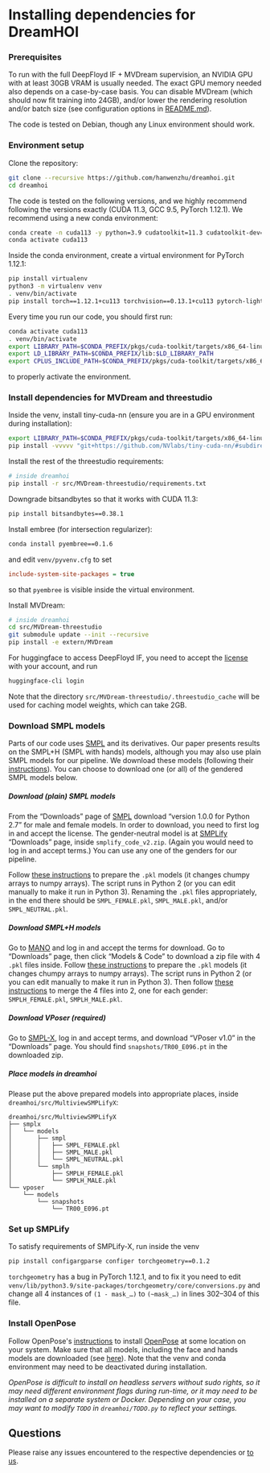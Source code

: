 # Installing dependencies for DreamHOI

### Prerequisites
To run with the full DeepFloyd IF + MVDream supervision, an NVIDIA GPU with at least 30GB VRAM is usually needed. The exact GPU memory needed also depends on a case-by-case basis. You can disable MVDream (which should now fit training into 24GB), and/or lower the rendering resolution and/or batch size (see configuration options in [README.md](README.md)).

The code is tested on Debian, though any Linux environment should work.

### Environment setup
Clone the repository:
```sh
git clone --recursive https://github.com/hanwenzhu/dreamhoi.git
cd dreamhoi
```

The code is tested on the following versions, and we highly recommend following the versions exactly (CUDA 11.3, GCC 9.5, PyTorch 1.12.1). We recommend using a new conda environment:
```sh
conda create -n cuda113 -y python=3.9 cudatoolkit=11.3 cudatoolkit-dev=11.3 gcc_linux-64=9.5.0 gxx_linux-64=9.5.0
conda activate cuda113
```
Inside the conda environment, create a virtual environment for PyTorch 1.12.1:
```sh
pip install virtualenv
python3 -m virtualenv venv
. venv/bin/activate
pip install torch==1.12.1+cu113 torchvision==0.13.1+cu113 pytorch-lightning --extra-index-url https://download.pytorch.org/whl/cu113
```

Every time you run our code, you should first run:
```sh
conda activate cuda113
. venv/bin/activate
export LIBRARY_PATH=$CONDA_PREFIX/pkgs/cuda-toolkit/targets/x86_64-linux/lib/stubs:$LIBRARY_PATH
export LD_LIBRARY_PATH=$CONDA_PREFIX/lib:$LD_LIBRARY_PATH
export CPLUS_INCLUDE_PATH=$CONDA_PREFIX/pkgs/cuda-toolkit/targets/x86_64-linux/include:$CPLUS_INCLUDE_PATH
```
to properly activate the environment.

### Install dependencies for MVDream and threestudio
Inside the venv, install tiny-cuda-nn (ensure you are in a GPU environment during installation):
```sh
export LIBRARY_PATH=$CONDA_PREFIX/pkgs/cuda-toolkit/targets/x86_64-linux/lib/stubs:$LIBRARY_PATH
pip install -vvvvv "git+https://github.com/NVlabs/tiny-cuda-nn/#subdirectory=bindings/torch"
```
Install the rest of the threestudio requirements:
```sh
# inside dreamhoi
pip install -r src/MVDream-threestudio/requirements.txt
```
Downgrade bitsandbytes so that it works with CUDA 11.3:
```sh
pip install bitsandbytes==0.38.1
```

Install embree (for intersection regularizer):
```sh
conda install pyembree==0.1.6
```
and edit `venv/pyvenv.cfg` to set
```cfg
include-system-site-packages = true
```
so that `pyembree` is visible inside the virtual environment.

Install MVDream:
```sh
# inside dreamhoi
cd src/MVDream-threestudio
git submodule update --init --recursive
pip install -e extern/MVDream
```

For huggingface to access DeepFloyd IF, you need to accept the [license](https://huggingface.co/DeepFloyd/IF-I-XL-v1.0) with your account, and run
```sh
huggingface-cli login
```

Note that the directory `src/MVDream-threestudio/.threestudio_cache` will be used for caching model weights, which can take 2GB.

### Download SMPL models
Parts of our code uses [SMPL](https://smpl.is.tue.mpg.de) and its derivatives. Our paper presents results on the SMPL+H (SMPL with hands) models, although you may also use plain SMPL models for our pipeline. We download these models (following their [instructions](https://github.com/vchoutas/smplx/blob/main/README.md)). You can choose to download one (or all) of the gendered SMPL models below.

##### Download (plain) SMPL models
From the “Downloads” page of [SMPL](https://smpl.is.tue.mpg.de) download “version 1.0.0 for Python 2.7” for male and female models. In order to download, you need to first log in and accept the license. The gender-neutral model is at [SMPLify](https://smplify.is.tue.mpg.de/download.php) “Downloads” page, inside `smplify_code_v2.zip`. (Again you would need to log in and accept terms.) You can use any one of the genders for our pipeline.

Follow [these instructions](https://github.com/vchoutas/smplx/tree/main/tools#removing-chumpy-objects) to prepare the `.pkl` models (it changes chumpy arrays to numpy arrays). The script runs in Python 2 (or you can edit manually to make it run in Python 3). Renaming the `.pkl` files appropriately, in the end there should be `SMPL_FEMALE.pkl`, `SMPL_MALE.pkl`, and/or `SMPL_NEUTRAL.pkl`.

##### Download SMPL+H models
Go to [MANO](https://mano.is.tue.mpg.de) and log in and accept the terms for download. Go to “Downloads” page, then click “Models & Code” to download a zip file with 4 `.pkl` files inside. Follow [these instructions](https://github.com/vchoutas/smplx/tree/main/tools#removing-chumpy-objects) to prepare the `.pkl` models (it changes chumpy arrays to numpy arrays). The script runs in Python 2 (or you can edit manually to make it run in Python 3). Then follow [these instructions](https://github.com/vchoutas/smplx/blob/main/tools/README.md#merging-smpl-h-and-mano-parameters) to merge the 4 files into 2, one for each gender: `SMPLH_FEMALE.pkl`, `SMPLH_MALE.pkl`.

##### Download VPoser (required)
Go to [SMPL-X](https://smpl-x.is.tue.mpg.de), log in and accept terms, and download “VPoser v1.0” in the “Downloads” page. You should find `snapshots/TR00_E096.pt` in the downloaded zip.

##### Place models in dreamhoi
Please put the above prepared models into appropriate places, inside `dreamhoi/src/MultiviewSMPLifyX`:
```
dreamhoi/src/MultiviewSMPLifyX
├── smplx
│   └── models
│       ├── smpl
│       │   ├── SMPL_FEMALE.pkl
│       │   ├── SMPL_MALE.pkl
│       │   └── SMPL_NEUTRAL.pkl
│       └── smplh
│           ├── SMPLH_FEMALE.pkl
│           └── SMPLH_MALE.pkl
└── vposer
    └── models
        └── snapshots
            └── TR00_E096.pt
```

### Set up SMPLify
To satisfy requirements of SMPLify-X, run inside the venv
```sh
pip install configargparse configer torchgeometry==0.1.2
```
`torchgeometry` has a bug in PyTorch 1.12.1, and to fix it you need to edit `venv/lib/python3.9/site-packages/torchgeometry/core/conversions.py` and change all 4 instances of `(1 - mask_…)` to `(~mask_…)` in lines 302–304 of this file.

### Install OpenPose
Follow OpenPose's [instructions](https://github.com/CMU-Perceptual-Computing-Lab/openpose/blob/master/doc/installation/0_index.md) to install [OpenPose](https://github.com/CMU-Perceptual-Computing-Lab/openpose) at some location on your system. Make sure that all models, including the face and hands models are downloaded (see [here](https://github.com/CMU-Perceptual-Computing-Lab/openpose/blob/master/doc/installation/1_prerequisites.md#general-tips)). Note that the venv and conda environment may need to be deactivated during installation.

*OpenPose is difficult to install on headless servers without sudo rights, so it may need different environment flags during run-time, or it may need to be installed on a separate system or Docker. Depending on your case, you may want to modify `TODO` in `dreamhoi/TODO.py` to reflect your settings.*

## Questions
Please raise any issues encountered to the respective dependencies or [to us](https://github.com/hanwenzhu/dreamhoi/issues/new).
